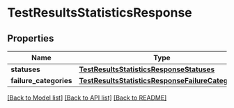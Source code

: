 # TestResultsStatisticsResponse


## Properties
Name | Type | Description | Notes
------------ | ------------- | ------------- | -------------
**statuses** | [**TestResultsStatisticsResponseStatuses**](TestResultsStatisticsResponseStatuses.md) |  | 
**failure_categories** | [**TestResultsStatisticsResponseFailureCategories**](TestResultsStatisticsResponseFailureCategories.md) |  | 

[[Back to Model list]](../README.md#documentation-for-models) [[Back to API list]](../README.md#documentation-for-api-endpoints) [[Back to README]](../README.md)


